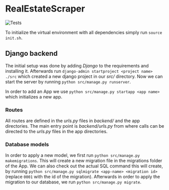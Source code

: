 # RealEstateScraper

![Tests](https://github.com/MonkeyApproved/RealEstateScraper/actions/workflows/tests.yml/badge.svg)

To initialize the virtual environment with all dependencies simply run `source init.sh`.

## Django backend

The initial setup was done by adding *Django* to the requirements and installing it.
Afterwards run `django-admin startproject <project name> ./src` which created a new django project in our *src/* directory.
Now we can start the server by running `python src/manage.py runserver`.

In order to add an App we use `python src/manage.py startapp <app name>` which initializes a new app.

### Routes

All routes are defined in the *urls.py* files in *backend/* and the app directories.
The main entry point is *backend/urls.py* from where calls can be directed to the *urls.py* files in the app directories.

### Database models

In order to apply a new model, we first run `python src/manage.py makemigrations`.
This will create a new migration file in the migrations folder of the App.
We can also check out the actual SQL command this will create, by running `python src/manage.py sqlmigrate <app-name> <migration id>` (replace `0001` with the id of the migration).
Afterwards in order to apply the migration to our database, we run `python src/manage.py migrate`.
